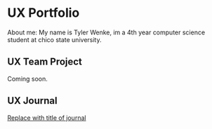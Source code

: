 # UX Portfolio

About me: 
My name is Tyler Wenke, im a 4th year computer science student at chico state university.

## UX Team Project

Coming soon.

## UX Journal

[Replace with title of journal](journal/)
